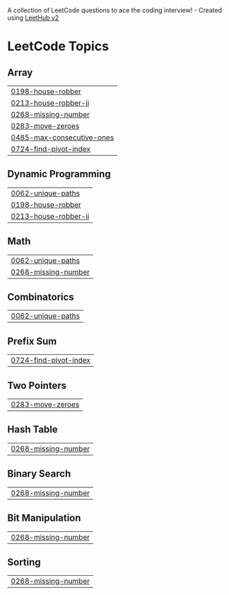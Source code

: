 A collection of LeetCode questions to ace the coding interview! - Created using [LeetHub v2](https://github.com/arunbhardwaj/LeetHub-2.0)
<!---LeetCode Topics Start-->
# LeetCode Topics
## Array
|  |
| ------- |
| [0198-house-robber](https://github.com/AravindR-K/LeetCode-Solutions/tree/master/0198-house-robber) |
| [0213-house-robber-ii](https://github.com/AravindR-K/LeetCode-Solutions/tree/master/0213-house-robber-ii) |
| [0268-missing-number](https://github.com/AravindR-K/LeetCode-Solutions/tree/master/0268-missing-number) |
| [0283-move-zeroes](https://github.com/AravindR-K/LeetCode-Solutions/tree/master/0283-move-zeroes) |
| [0485-max-consecutive-ones](https://github.com/AravindR-K/LeetCode-Solutions/tree/master/0485-max-consecutive-ones) |
| [0724-find-pivot-index](https://github.com/AravindR-K/LeetCode-Solutions/tree/master/0724-find-pivot-index) |
## Dynamic Programming
|  |
| ------- |
| [0062-unique-paths](https://github.com/AravindR-K/LeetCode-Solutions/tree/master/0062-unique-paths) |
| [0198-house-robber](https://github.com/AravindR-K/LeetCode-Solutions/tree/master/0198-house-robber) |
| [0213-house-robber-ii](https://github.com/AravindR-K/LeetCode-Solutions/tree/master/0213-house-robber-ii) |
## Math
|  |
| ------- |
| [0062-unique-paths](https://github.com/AravindR-K/LeetCode-Solutions/tree/master/0062-unique-paths) |
| [0268-missing-number](https://github.com/AravindR-K/LeetCode-Solutions/tree/master/0268-missing-number) |
## Combinatorics
|  |
| ------- |
| [0062-unique-paths](https://github.com/AravindR-K/LeetCode-Solutions/tree/master/0062-unique-paths) |
## Prefix Sum
|  |
| ------- |
| [0724-find-pivot-index](https://github.com/AravindR-K/LeetCode-Solutions/tree/master/0724-find-pivot-index) |
## Two Pointers
|  |
| ------- |
| [0283-move-zeroes](https://github.com/AravindR-K/LeetCode-Solutions/tree/master/0283-move-zeroes) |
## Hash Table
|  |
| ------- |
| [0268-missing-number](https://github.com/AravindR-K/LeetCode-Solutions/tree/master/0268-missing-number) |
## Binary Search
|  |
| ------- |
| [0268-missing-number](https://github.com/AravindR-K/LeetCode-Solutions/tree/master/0268-missing-number) |
## Bit Manipulation
|  |
| ------- |
| [0268-missing-number](https://github.com/AravindR-K/LeetCode-Solutions/tree/master/0268-missing-number) |
## Sorting
|  |
| ------- |
| [0268-missing-number](https://github.com/AravindR-K/LeetCode-Solutions/tree/master/0268-missing-number) |
<!---LeetCode Topics End-->